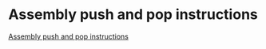 # Assembly push and pop instructions
[Assembly push and pop instructions](https://aiwithcloud.com/2022/09/19/assembly_push_and_pop_instructions/)